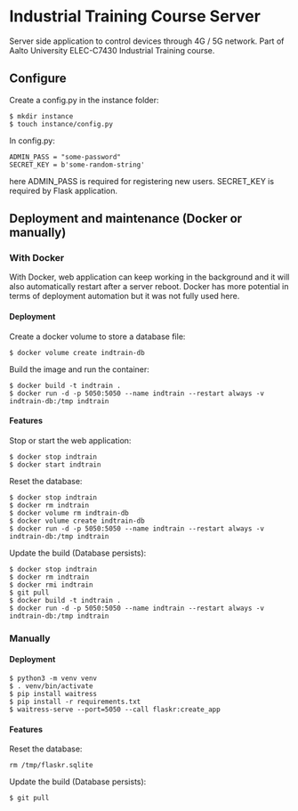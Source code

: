 # Industrial Training Course Server
Server side application to control devices through 4G / 5G network. Part of Aalto University ELEC-C7430 Industrial Training course.

## Configure
Create a config.py in the instance folder:

```
$ mkdir instance
$ touch instance/config.py
```

In config.py:
```
ADMIN_PASS = "some-password"
SECRET_KEY = b'some-random-string'
```
here ADMIN_PASS is required for registering new users. SECRET_KEY is required by Flask application.

## Deployment and maintenance (Docker or manually)

### With Docker
With Docker, web application can keep working in the background and it will also automatically restart after a server reboot.
Docker has more potential in terms of deployment automation but it was not fully used here.
#### Deployment
Create a docker volume to store a database file:
```
$ docker volume create indtrain-db
```
Build the image and run the container:
```
$ docker build -t indtrain .
$ docker run -d -p 5050:5050 --name indtrain --restart always -v indtrain-db:/tmp indtrain
```
#### Features
Stop or start the web application:
```
$ docker stop indtrain
$ docker start indtrain
```
Reset the database:
```
$ docker stop indtrain
$ docker rm indtrain
$ docker volume rm indtrain-db
$ docker volume create indtrain-db
$ docker run -d -p 5050:5050 --name indtrain --restart always -v indtrain-db:/tmp indtrain
```
Update the build (Database persists):
```
$ docker stop indtrain
$ docker rm indtrain
$ docker rmi indtrain
$ git pull
$ docker build -t indtrain .
$ docker run -d -p 5050:5050 --name indtrain --restart always -v indtrain-db:/tmp indtrain
```
### Manually
#### Deployment
```
$ python3 -m venv venv
$ . venv/bin/activate
$ pip install waitress
$ pip install -r requirements.txt
$ waitress-serve --port=5050 --call flaskr:create_app
```
#### Features
Reset the database:
```
rm /tmp/flaskr.sqlite
```
Update the build (Database persists):
```
$ git pull
```
